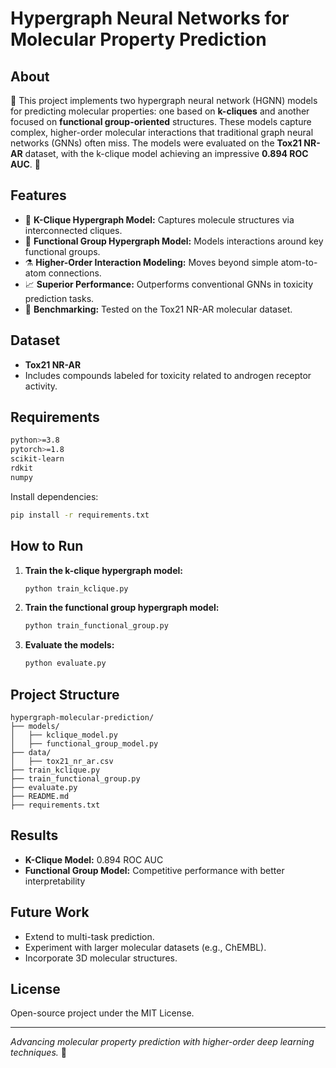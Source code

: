 # Hypergraph Neural Networks for Molecular Property Prediction

## About
🧪 This project implements two hypergraph neural network (HGNN) models for predicting molecular properties: one based on **k-cliques** and another focused on **functional group-oriented** structures. These models capture complex, higher-order molecular interactions that traditional graph neural networks (GNNs) often miss. The models were evaluated on the **Tox21 NR-AR** dataset, with the k-clique model achieving an impressive **0.894 ROC AUC**. 🧬

## Features
- 🔗 **K-Clique Hypergraph Model:** Captures molecule structures via interconnected cliques.
- 🧩 **Functional Group Hypergraph Model:** Models interactions around key functional groups.
- ⚗️ **Higher-Order Interaction Modeling:** Moves beyond simple atom-to-atom connections.
- 📈 **Superior Performance:** Outperforms conventional GNNs in toxicity prediction tasks.
- 🧪 **Benchmarking:** Tested on the Tox21 NR-AR molecular dataset.

## Dataset
- **Tox21 NR-AR**
- Includes compounds labeled for toxicity related to androgen receptor activity.

## Requirements
```bash
python>=3.8
pytorch>=1.8
scikit-learn
rdkit
numpy
```

Install dependencies:
```bash
pip install -r requirements.txt
```

## How to Run
1. **Train the k-clique hypergraph model:**
    ```bash
    python train_kclique.py
    ```

2. **Train the functional group hypergraph model:**
    ```bash
    python train_functional_group.py
    ```

3. **Evaluate the models:**
    ```bash
    python evaluate.py
    ```

## Project Structure
```
hypergraph-molecular-prediction/
├── models/
│   ├── kclique_model.py
│   ├── functional_group_model.py
├── data/
│   ├── tox21_nr_ar.csv
├── train_kclique.py
├── train_functional_group.py
├── evaluate.py
├── README.md
├── requirements.txt
```

## Results
- **K-Clique Model:** 0.894 ROC AUC
- **Functional Group Model:** Competitive performance with better interpretability

## Future Work
- Extend to multi-task prediction.
- Experiment with larger molecular datasets (e.g., ChEMBL).
- Incorporate 3D molecular structures.

## License
Open-source project under the MIT License.

---

*Advancing molecular property prediction with higher-order deep learning techniques.* 🚀

